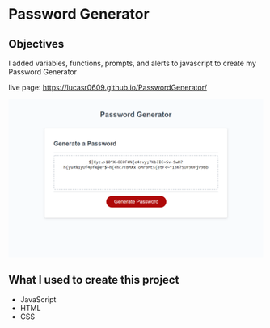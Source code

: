 # Password Generator

## Objectives

I added variables, functions, prompts, and alerts to javascript to create my Password Generator 

 live page: https://lucasr0609.github.io/PasswordGenerator/

<a href="https://reinholz36.github.io/Password-Generator/">
<img src= "./assets/images/lucasr0609.github.io_PasswordGenerator_.png" alt="Password Generator">
</a>
 
## What I used to create this project
  * JavaScript
  * HTML
  * CSS
